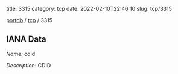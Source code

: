title: 3315
category: tcp
date: 2022-02-10T22:46:10
slug: tcp/3315

[portdb](/) / [tcp](/category/tcp.html) / 3315


## IANA Data

_Name:_ cdid

_Description:_ CDID

